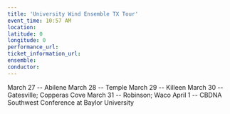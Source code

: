 ```yaml
---
title: 'University Wind Ensemble TX Tour'
event_time: 10:57 AM
location: 
latitude: 0
longitude: 0
performance_url: 
ticket_information_url: 
ensemble: 
conductor: 
---
```

March 27 -- Abilene
March 28 -- Temple
March 29 -- Killeen
March 30 -- Gatesville; Copperas Cove
March 31 -- Robinson; Waco
April 1 -- CBDNA Southwest Conference at Baylor University